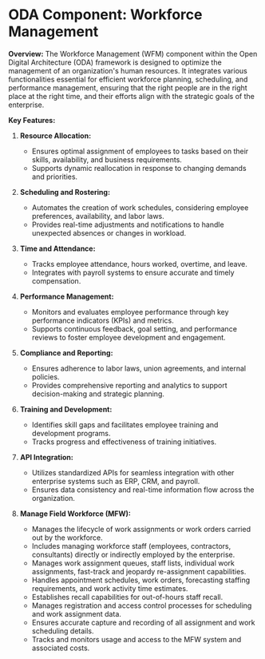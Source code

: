 # ODA Component: Workforce Management

**Overview:**
The Workforce Management (WFM) component within the Open Digital Architecture (ODA) framework is designed to optimize the management of an organization's human resources. It integrates various functionalities essential for efficient workforce planning, scheduling, and performance management, ensuring that the right people are in the right place at the right time, and their efforts align with the strategic goals of the enterprise.

**Key Features:**

1. **Resource Allocation:**
   - Ensures optimal assignment of employees to tasks based on their skills, availability, and business requirements.
   - Supports dynamic reallocation in response to changing demands and priorities.

2. **Scheduling and Rostering:**
   - Automates the creation of work schedules, considering employee preferences, availability, and labor laws.
   - Provides real-time adjustments and notifications to handle unexpected absences or changes in workload.

3. **Time and Attendance:**
   - Tracks employee attendance, hours worked, overtime, and leave.
   - Integrates with payroll systems to ensure accurate and timely compensation.

4. **Performance Management:**
   - Monitors and evaluates employee performance through key performance indicators (KPIs) and metrics.
   - Supports continuous feedback, goal setting, and performance reviews to foster employee development and engagement.

5. **Compliance and Reporting:**
   - Ensures adherence to labor laws, union agreements, and internal policies.
   - Provides comprehensive reporting and analytics to support decision-making and strategic planning.

6. **Training and Development:**
   - Identifies skill gaps and facilitates employee training and development programs.
   - Tracks progress and effectiveness of training initiatives.

7. **API Integration:**
   - Utilizes standardized APIs for seamless integration with other enterprise systems such as ERP, CRM, and payroll.
   - Ensures data consistency and real-time information flow across the organization.

8. **Manage Field Workforce (MFW):**
   - Manages the lifecycle of work assignments or work orders carried out by the workforce.
   - Includes managing workforce staff (employees, contractors, consultants) directly or indirectly employed by the enterprise.
   - Manages work assignment queues, staff lists, individual work assignments, fast-track and jeopardy re-assignment capabilities.
   - Handles appointment schedules, work orders, forecasting staffing requirements, and work activity time estimates.
   - Establishes recall capabilities for out-of-hours staff recall.
   - Manages registration and access control processes for scheduling and work assignment data.
   - Ensures accurate capture and recording of all assignment and work scheduling details.
   - Tracks and monitors usage and access to the MFW system and associated costs.

